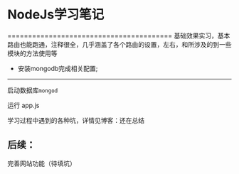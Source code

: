 # NodeJs学习笔记

========================================
基础效果实习，基本路由也能跑通，注释很全，几乎涵盖了各个路由的设置，左右，和所涉及的到一些模块的方法使用等

- 安装mongodb完成相关配置;
----
启动数据库`mongod`

运行 app.js

学习过程中遇到的各种坑，详情见博客：还在总结


后续：
---- 
完善网站功能（待填坑）

